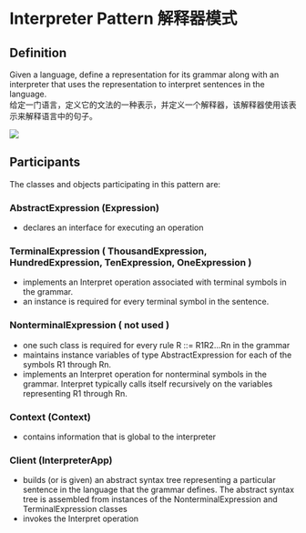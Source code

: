 # Interpreter Pattern 解释器模式
## Definition

Given a language, define a representation for its grammar along with an interpreter that uses the representation to interpret sentences in the language.
<br>给定一门语言，定义它的文法的一种表示，并定义一个解释器，该解释器使用该表示来解释语言中的句子。

![](https://github.com/QianMo/Unity-Design-Pattern/blob/master/UML_Picture/interpreter.gif)


## Participants

The classes and objects participating in this pattern are:

### AbstractExpression  (Expression)
* declares an interface for executing an operation

### TerminalExpression  ( ThousandExpression, HundredExpression, TenExpression, OneExpression ) 
* implements an Interpret operation associated with terminal symbols in the grammar.
* an instance is required for every terminal symbol in the sentence.

### NonterminalExpression  ( not used )
* one such class is required for every rule R ::= R1R2...Rn in the grammar
* maintains instance variables of type AbstractExpression for each of the symbols R1 through Rn.
* implements an Interpret operation for nonterminal symbols in the grammar. Interpret typically calls itself recursively on the variables representing R1 through Rn.

### Context  (Context)
* contains information that is global to the interpreter

### Client  (InterpreterApp)
* builds (or is given) an abstract syntax tree representing a particular sentence in the language that the grammar defines. The abstract syntax tree is assembled from instances of the NonterminalExpression and TerminalExpression classes
* invokes the Interpret operation

